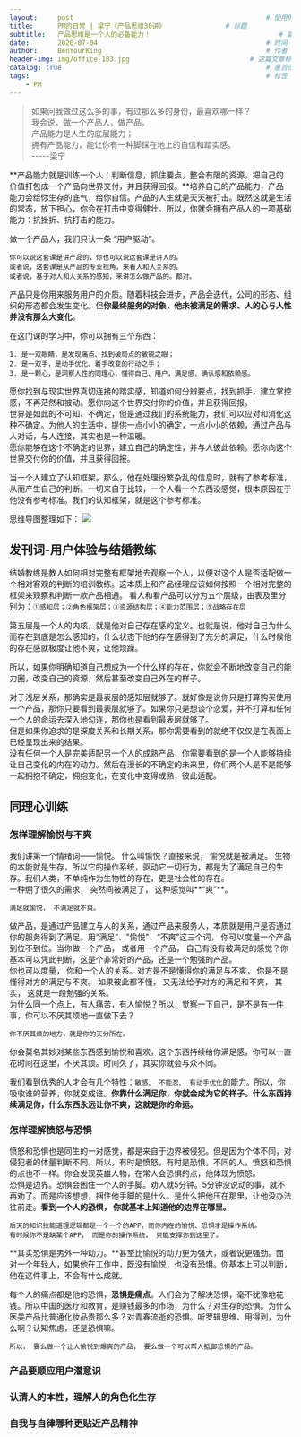 ```yaml
---
layout:     post                                                # 使用的布局（不需要改）
title:      PM的日常 | 梁宁《产品思维30讲》               # 标题 
subtitle:   产品思维是一个人的必备能力！                                # 副标题
date:       2020-07-04                                          # 时间
author:     BenYourKing                                         # 作者
header-img: img/office-183.jpg                              # 这篇文章标题背景图片
catalog: true                                                   # 是否归档
tags:                                                           # 标签
    - PM
---
```


> 如果问我做过这么多的事，有过那么多的身份，最喜欢哪一样？          
> 我会说，做一个产品人，做产品。            
> 产品能力是人生的底层能力；          
> 拥有产品能力，能让你有一种脚踩在地上的自信和踏实感。        
>                          -----梁宁
  
       
**产品能力就是训练一个人：判断信息，抓住要点，整合有限的资源，把自己的价值打包成一个产品向世界交付，并且获得回报。**培养自己的产品能力，产品能力会给你生存的底气，给你自信。产品的人生就是天天被打击。既然这就是生活的常态，放下担心，你会在打击中变得健壮。所以，你就会拥有产品人的一项基础能力：抗挫折、抗打击的能力。            
                     
做一个产品人，我们只认一条 “用户驱动”。 

```
你可以说这套课是讲产品的，你也可以说这套课是讲人的。                    
或者说，这套课是从产品的专业视角，来看人和人关系的。                         
或者说，基于对人和人关系的感知，来讲怎么做产品的。都对。                      
```
        
产品只是你用来服务用户的介质。随着科技会进步，产品会迭代，公司的形态、组织的形态都会发生变化。但**你最终服务的对象，他未被满足的需求、人的心与人性并没有那么大变化**。
           
在这门课的学习中，你可以拥有三个东西：         
```
1. 是一双眼睛，是发现痛点、找到破局点的敏锐之眼；             
2. 是一双手，是动手优化、着手改变的行动之手；                     
3. 是一颗心，是洞察人性的同理心，懂得自己、用户，满足感、确认感和依赖感。             
```

愿你找到与现实世界真切连接的踏实感，知道如何分辨要点，找到抓手，建立掌控感，不再茫然和被动。愿你向这个世界交付你的价值，并且获得回报。           
世界是如此的不可知、不确定，但是通过我们的系统能力，我们可以应对和消化这种不确定。为他人的生活中，提供一点小小的确定，一点小小的依赖，通过产品与人对话，与人连接，其实也是一种温暖。        
愿你能够在这个不确定的世界，建立自己的确定性，并与人彼此依赖。愿你向这个世界交付你的价值，并且获得回报。          
                
当一个人建立了认知框架。那么，他在处理纷繁杂乱的信息时，就有了参考标准，从而产生自己的判断。一切来自于比较，一个人看一个东西没感觉，根本原因在于他没有参考标准。我们的认知框架，就是这个参考标准。        
             
                            
思维导图整理如下：
![](https://i.loli.net/2020/08/25/rHt7MjdLCqvI8Ap.jpg)              
                    
                    
## 发刊词-用户体验与结婚教练    
结婚教练是教人如何相对完整有框架地去观察一个人，以便对这个人是否适配做一个相对客观的判断的培训教练。这本质上和产品经理应该如何按照一个相对完整的框架来观察和判断一款产品相通。
看人和看产品可以分为五个层级，由表及里分别为：`①感知层；②角色框架层；③资源结构层；④能力范围层；⑤战略存在层 `

第五层是一个人的内核，就是他对自己存在感的定义。也就是说，他对自己为什么而存在到底是怎么感知的，什么状态下他的存在感得到了充分的满足，什么时候他的存在感就极度让他不爽，让他烦躁。         

所以，如果你明确知道自己想成为一个什么样的存在，你就会不断地改变自己的能力圈，改变自己的资源，然后甚至改变自己外在的样子。       

对于浅层关系，那确实是最表层的感知层就够了。就好像是说你只是打算购买使用一个产品，那你只要看到最表层就够了。如果你只是想谈个恋爱，并不打算和任何一个人的命运去深入地勾连，那你也是看到最表层就够了。      
但是如果你追求的是深度关系和长期关系，那你需要看到的就绝不仅仅是在表面上已经呈现出来的结果。     
没有任何一个人是完美适配另一个人的成熟产品，你需要看到的是一个人能够持续让自己变化的内在的动力。然后在漫长的不确定的未来里，你们两个人是不是能够一起拥抱不确定，拥抱变化，在变化中变得成熟，彼此适配。              

## 同理心训练
### 怎样理解愉悦与不爽
         
我们讲第一个情绪词——愉悦。 什么叫愉悦？直接来说， 愉悦就是被满足。
生物的本能就是生存，所以它的操作系统，驱动它一切行为，都是为了满足自己的生存。我们人类，不单纯作为生物性的存在，更是社会性的存在。          
一种绷了很久的需求， 突然间被满足了， 这种感觉叫**“爽”**。              

```
满足就愉悦， 不满足就不爽。
```
做产品，是通过产品建立与人的关系，通过产品来服务人，本质就是用户是否通过你的服务得到了满足。用“满足”、"愉悦"、“不爽”这三个词， 你可以度量一个产品到位不到位。当你做一个产品， 或者用一个产品， 自己有没有被满足的感觉？你基本可以凭此判断，这是个非常好的产品，还是一个勉强的产品。       
你也可以度量， 你和一个人的关系。对方是不是懂得你的满足与不爽， 你是不是懂得对方的满足与不爽。 如果彼此都不懂， 又无法给予对方的满足和不爽， 其实， 这就是一段勉强的关系。            
为什么同一个点上，有人痛苦，有人愉悦？所以，觉察一下自己，是不是有一件事，你可以不厌其烦地一直做下去？
```
你不厌其烦的地方，就是你的天分所在。
```
你会莫名其妙对某些东西感到愉悦和喜欢，这个东西持续给你满足感，你可以一直花时间在这里，不厌其烦。时间久了，其实你就会与众不同。          
              
我们看到优秀的人才会有几个特性：`敏感、 不能忍、 有动手优化`的能力。所以，你吸收谁的营养，你就变成谁。**你靠什么满足你，你就会成为它的样子。什么东西持续满足你，什么东西永远让你不爽，这就是你的命运。**           
                        
### 怎样理解愤怒与恐惧

愤怒和恐惧也是同生的一对感觉，都是来自于边界被侵犯。但是因为个体不同，对侵犯者的体量判断不同。所以，有时是愤怒，有时是恐惧。不同的人，愤怒和恐惧的点也不一样。你会发现英雄人物，在常人会恐惧的点，他体现为愤怒。        
恐惧是边界。恐惧会困住一个人的手脚。劝人就5分钟。5分钟没说动的事，就不再劝了。而是应该想想，捆住他手脚的是什么。是什么把他压在那里，让他没办法往前走。**看到一个人的恐惧， 你就基本上知道他的边界在哪里。**

```
后天的知识技能道理逻辑都是一个一个的APP，而你内在的愉悦、恐惧才是操作系统。         
有时候你不是缺某个APP， 而是你的操作系统， 只能支撑你到这里了。           
``` 

**其实恐惧是另外一种动力。**甚至比愉悦的动力更为强大，或者说更强劲。面对一个年轻人，如果他在工作中，既没有愉悦，也没有恐惧。你基本上可以判断，他在这件事上，不会有什么成就。
        
每个人的痛点都是他的恐惧，**恐惧是痛点**。人们会为了解决恐惧，毫不犹豫地花钱。所以中国的医疗和教育，是赚钱最多的市场，为什么？对生存的恐惧。为什么医美产品比普通化妆品贵那么多？对青春流逝的恐惧。听罗辑思维、用得到，为什么啊？认知焦虑，还是恐惧嘛。          

```所以， 要么做一个让人愉悦到爆爽的产品， 要么做一个可以帮人抵御恐惧的产品。```
        

### 产品要顺应用户潜意识
        
### 认清人的本性，理解人的角色化生存
       
### 自我与自律哪种更贴近产品精神
        
        
        
        
        
        
        


















